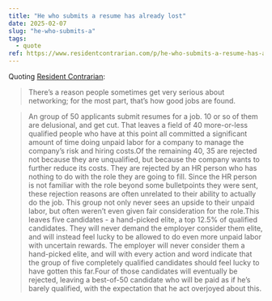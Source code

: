 ```yaml
---
title: "He who submits a resume has already lost"
date: 2025-02-07
slug: "he-who-submits-a"
tags:
  - quote
ref: https://www.residentcontrarian.com/p/he-who-submits-a-resume-has-already?utm_source=tldrnewsletter
---
```


Quoting [Resident Contrarian](https://www.residentcontrarian.com/p/he-who-submits-a-resume-has-already?utm_source=tldrnewsletter):

> There’s a reason people sometimes get very serious about networking; for the most part, that’s how good jobs are found.

> An group of 50 applicants submit resumes for a job. 10 or so of them are delusional, and get cut. That leaves a field of 40 more-or-less qualified people who have at this point all committed a significant amount of time doing unpaid labor for a company to manage the company’s risk and hiring costs.Of the remaining 40, 35 are rejected not because they are unqualified, but because the company wants to further reduce its costs. They are rejected by an HR person who has nothing to do with the role they are going to fill. Since the HR person is not familiar with the role beyond some bulletpoints they were sent, these rejection reasons are often unrelated to their ability to actually do the job. This group not only never sees an upside to their unpaid labor, but often weren’t even given fair consideration for the role.This leaves five candidates - a hand-picked elite, a top 12.5% of qualified candidates. They will never demand the employer consider them elite, and will instead feel lucky to be allowed to do even more unpaid labor with uncertain rewards. The employer will never consider them a hand-picked elite, and will with every action and word indicate that the group of five completely qualified candidates should feel lucky to have gotten this far.Four of those candidates will eventually be rejected, leaving a best-of-50 candidate who will be paid as if he’s barely qualified, with the expectation that he act overjoyed about this.